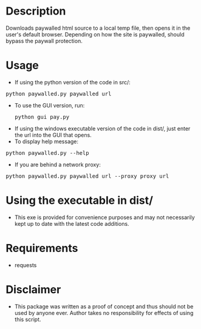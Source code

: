 # Description
Downloads paywalled html source to a local temp file, then opens it in the user's default browser. Depending on how the site is paywalled, should bypass the paywall protection.

# Usage
* If using the python version of the code in src/:
<pre>python paywalled.py paywalled_url</pre>
* To use the GUI version, run: <pre>python gui_pay.py</pre>
* If using the windows executable version of the code in dist/, just enter the url into the GUI that opens.
* To display help message:
<pre>python paywalled.py --help</pre>
* If you are behind a network proxy: 
<pre>python paywalled.py paywalled_url --proxy proxy_url</pre>

# Using the executable in dist/
* This exe is provided for convenience purposes and may not necessarily kept up to date with the latest code additions.

# Requirements
* requests

# Disclaimer
* This package was written as a proof of concept and thus should not be used by anyone ever. Author takes no responsibility for effects of using this script.
